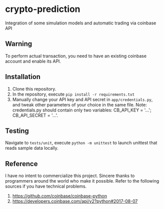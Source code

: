 # crypto-prediction

Integration of some simulation models and automatic trading via coinbase API

## Warning
To perform actual transaction, you need to have an existing coinbase account and enable its API.

## Installation

1) Clone this repository.
2) In the repository, execute `pip install -r requirements.txt`
3) Manually change your API key and API secret in ```app/credentials.py```, and tweak other parameters of your choice in the same file. Note: credentials.py should contain only two variables:  CB_API_KEY = '...'; CB_API_SECRET = '...'.

## Testing
Navigate to ```tests/unit```, execute `python -m unittest` to launch unittest that reads sample data locally.

## Reference
I have no intent to commercialize this project. Sincere thanks to programmers around the world who make it possible. Refer to the following sources if you have technical problems.

1) https://github.com/coinbase/coinbase-python
2) https://developers.coinbase.com/api/v2?python#2017-08-07 